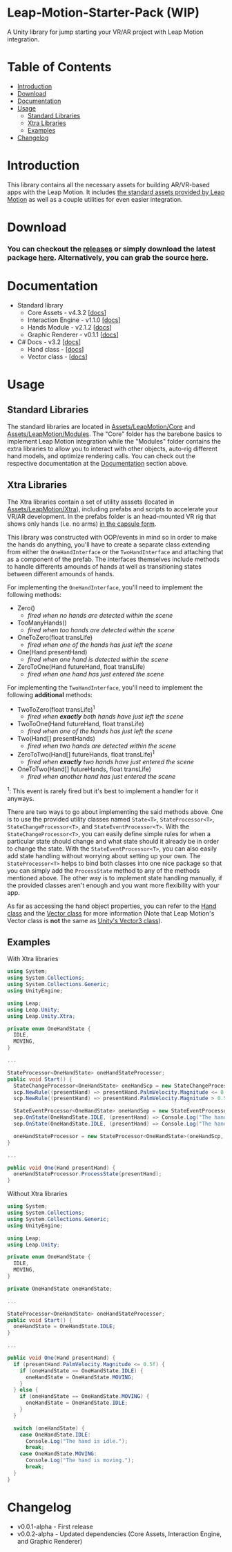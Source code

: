 # Leap-Motion-Starter-Pack (WIP)
A Unity library for jump starting your VR/AR project with Leap Motion integration.

# Table of Contents
* [Introduction](#introduction)
* [Download](#download)
* [Documentation](#documentation)
* [Usage](#usage)
  * [Standard Libraries](#standard-libraries)
  * [Xtra Libraries](#xtra-libraries)
  * [Examples](#examples)
* [Changelog](#changelog)

# Introduction
This library contains all the necessary assets for building AR/VR-based apps with the Leap Motion. It includes [the standard assets provided by Leap Motion](https://developer.leapmotion.com/unity) as well as a couple utilities for even easier integration.

# Download
### You can checkout the [releases](https://github.com/tejashah88/Leap-Motion-Starter-Pack/releases) or simply download the latest package [here](https://github.com/tejashah88/Leap-Motion-Starter-Pack/releases/download/v0.0.1-alpha/Leap_Motion_Starter_Pack_0.0.1_alpha.unitypackage). Alternatively, you can grab the source [here](https://github.com/tejashah88/Leap-Motion-Starter-Pack/archive/v0.0.1-alpha.zip).

# Documentation
* Standard library
  * Core Assets - v4.3.2 [[docs](https://github.com/leapmotion/UnityModules/wiki/Core)]
  * Interaction Engine - v1.1.0 [[docs](https://github.com/leapmotion/UnityModules/wiki/Interaction-Engine)]
  * Hands Module - v2.1.2 [[docs](https://github.com/leapmotion/UnityModules/wiki/Hands-Module)]
  * Graphic Renderer - v0.1.1 [[docs](https://github.com/leapmotion/UnityModules/wiki/Graphic-Renderer)]
* C# Docs - v3.2 [[docs](https://developer.leapmotion.com/documentation/csharp/index.html)]
  * Hand class - [[docs](https://developer.leapmotion.com/documentation/csharp/api/Leap.Hand.html)]
  * Vector class - [[docs](https://developer.leapmotion.com/documentation/csharp/api/Leap.Vector.html)]

# Usage
## Standard Libraries
The standard libraries are located in [Assets/LeapMotion/Core](Assets/LeapMotion/Core) and [Assets/LeapMotion/Modules](Assets/LeapMotion/Modules). The "Core" folder has the barebone basics to implement Leap Motion integration while the "Modules" folder contains the extra libraries to allow you to interact with other objects, auto-rig different hand models, and optimize rendering calls. You can check out the respective documentation at the [Documentation](#documentation) section above.

## Xtra Libraries
The Xtra libraries contain a set of utility asssets (located in [Assets/LeapMotion/Xtra](Assets/LeapMotion/Xtra)), including prefabs and scripts to accelerate your VR/AR development. In the prefabs folder is an head-mounted VR rig that shows only hands (i.e. no arms) [in the capsule form](https://github.com/leapmotion/UnityModules/wiki/Core#capsule-hands).

This library was constructed with OOP/events in mind so in order to make the hands do anything, you'll have to create a separate class extending from either the `OneHandInterface` or the `TwoHandInterface` and attaching that as a component of the prefab. The interfaces themselves include methods to handle differents amounds of hands at well as transitioning states between different amounds of hands.

For implementing the `OneHandInterface`, you'll need to implement the following methods:
* Zero()
  * *fired when no hands are detected within the scene*
* TooManyHands()
  * *fired when too hands are detected within the scene*
* OneToZero(float transLife)
  * *fired when one of the hands has just left the scene*
* One(Hand presentHand)
  * *fired when one hand is detected within the scene*
* ZeroToOne(Hand futureHand, float transLife)
  * *fired when one hand has just entered the scene*

For implementing the `TwoHandInterface`, you'll need to implement the following **additional** methods:
* TwoToZero(float transLife)<sup>1</sup>
  * *fired when **exactly** both hands have just left the scene*
* TwoToOne(Hand futureHand, float transLife)
  * *fired when one of the hands has just left the scene*
* Two(Hand[] presentHands)
  * *fired when two hands are detected within the scene*
* ZeroToTwo(Hand[] futureHands, float transLife)<sup>1</sup>
  * *fired when **exactly** two hands have just entered the scene*
* OneToTwo(Hand[] futureHands, float transLife)
  * *fired when another hand has just entered the scene*

<sup>1</sup>: This event is rarely fired but it's best to implement a handler for it anyways.

There are two ways to go about implementing the said methods above. One is to use the provided utility classes named `State<T>`, `StateProcessor<T>`, `StateChangeProcessor<T>`, and `StateEventProcessor<T>`. With the `StateChangeProcessor<T>`, you can easily define simple rules for when a particular state should change and what state should it already be in order to change the state. With the `StateEventProcessor<T>`, you can also easily add state handling without worrying about setting up your own. The `StateProcessor<T>` helps to bind both classes into one nice package so that you can simply add the `ProcessState` method to any of the methods mentioned above. The other way is to implement state handling manually, if the provided classes aren't enough and you want more flexibility with your app.

As far as accessing the hand object properties, you can refer to the [Hand class](https://developer.leapmotion.com/documentation/csharp/api/Leap.Hand.html) and the [Vector class](https://developer.leapmotion.com/documentation/csharp/api/Leap.Vector.html) for more information (Note that Leap Motion's Vector class is **not** the same as [Unity's Vector3 class](https://docs.unity3d.com/ScriptReference/Vector3.html)).

## Examples

With Xtra libraries
```csharp
using System;
using System.Collections;
using System.Collections.Generic;
using UnityEngine;

using Leap;
using Leap.Unity;
using Leap.Unity.Xtra;

private enum OneHandState {
  IDLE,
  MOVING,
}

...

StateProcessor<OneHandState> oneHandStateProcessor;
public void Start() {
  StateChangeProcessor<OneHandState> oneHandScp = new StateChangeProcessor<OneHandState>();
  scp.NewRule((presentHand) => presentHand.PalmVelocity.Magnitude <= 0.5f, OneHandState.IDLE, OneHandState.MOVING);
  scp.NewRule((presentHand) => presentHand.PalmVelocity.Magnitude > 0.5f, OneHandState.MOVING, OneHandState.IDLE);

  StateEventProcessor<OneHandState> oneHandSep = new StateEventProcessor<OneHandState>();
  sep.OnState(OneHandState.IDLE, (presentHand) => Console.Log("The hand is idle."));
  sep.OnState(OneHandState.IDLE, (presentHand) => Console.Log("The hand is moving."));

  oneHandStateProcessor = new StateProcessor<OneHandState>(oneHandScp, oneHandSep);
}

...

public void One(Hand presentHand) {
  oneHandStateProcessor.ProcessState(presentHand);
}
```

Without Xtra libraries
```csharp
using System;
using System.Collections;
using System.Collections.Generic;
using UnityEngine;

using Leap;
using Leap.Unity;

private enum OneHandState {
  IDLE,
  MOVING,
}

private OneHandState oneHandState;

...

StateProcessor<OneHandState> oneHandStateProcessor;
public void Start() {
  oneHandState = OneHandState.IDLE;
}

...

public void One(Hand presentHand) {
  if (presentHand.PalmVelocity.Magnitude <= 0.5f) {
    if (oneHandState == OneHandState.IDLE) {
      oneHandState = OneHandState.MOVING;
    }
  } else {
    if (oneHandState == OneHandState.MOVING) {
      oneHandState = OneHandState.IDLE;
    }
  }

  switch (oneHandState) {
    case OneHandState.IDLE:
      Console.Log("The hand is idle.");
      break;
    case OneHandState.MOVING:
      Console.Log("The hand is moving.");
      break;
  }
}
```

# Changelog
* v0.0.1-alpha - First release
* v0.0.2-alpha - Updated dependencies (Core Assets, Interaction Engine, and Graphic Renderer)